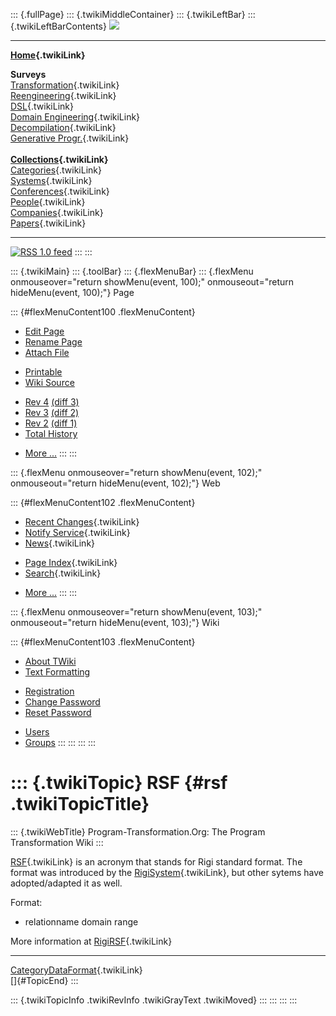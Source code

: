 ::: {.fullPage}
::: {.twikiMiddleContainer}
::: {.twikiLeftBar}
::: {.twikiLeftBarContents}
![](../pub/transformation.gif)

------------------------------------------------------------------------

**[Home](WebHome){.twikiLink}**

**Surveys**\
[Transformation](ProgramTransformation){.twikiLink}\
[Reengineering](ReengineeringWiki){.twikiLink}\
[DSL](DomainSpecificLanguages){.twikiLink}\
[Domain Engineering](DomainEngineering){.twikiLink}\
[Decompilation](DeCompilation){.twikiLink}\
[Generative Progr.](GenerativeProgrammingWiki){.twikiLink}\
\
**[Collections](CategoryCollection){.twikiLink}**\
[Categories](CategoryCategory){.twikiLink}\
[Systems](TransformationSystems){.twikiLink}\
[Conferences](TransformationConferences){.twikiLink}\
[People](TransformationPeople){.twikiLink}\
[Companies](TransformationCompanies){.twikiLink}\
[Papers](CategoryPaper){.twikiLink}

------------------------------------------------------------------------

[![](../pub/rss.gif "RSS 1.0 feed")](WebRss@skin=rss)
:::
:::

::: {.twikiMain}
::: {.toolBar}
::: {.flexMenuBar}
::: {.flexMenu onmouseover="return showMenu(event, 100);" onmouseout="return hideMenu(event, 100);"}
Page

::: {#flexMenuContent100 .flexMenuContent}
-   [Edit
    Page](http://www.program-transformation.org/edit/Transform/RSF?t=1536826540)
-   [Rename
    Page](http://www.program-transformation.org/rename/Transform/RSF)
-   [Attach
    File](http://www.program-transformation.org/attach/Transform/RSF)

<!-- -->

-   [Printable](http://www.program-transformation.org/view/Transform/RSF?skin=print.pattern)
-   [Wiki
    Source](http://www.program-transformation.org/view/Transform/RSF?skin=text&raw=on&contenttype=text/plain)

<!-- -->

-   [Rev
    4](http://www.program-transformation.org/view/Transform/RSF?rev=1.4)
    [(diff 3)](http://www.program-transformation.org/rdiff/Transform/RSF?rev1=1.4&rev2=1.3)
-   [Rev
    3](http://www.program-transformation.org/view/Transform/RSF?rev=1.3)
    [(diff 2)](http://www.program-transformation.org/rdiff/Transform/RSF?rev1=1.3&rev2=1.2)
-   [Rev
    2](http://www.program-transformation.org/view/Transform/RSF?rev=1.2)
    [(diff 1)](http://www.program-transformation.org/rdiff/Transform/RSF?rev1=1.2&rev2=1.1)
-   [Total
    History](http://www.program-transformation.org/rdiff/Transform/RSF)

<!-- -->

-   [More
    \...](http://www.program-transformation.org/oops/Transform/RSF?template=oopsmore&param1=1.4&param2=1.4)
:::
:::

::: {.flexMenu onmouseover="return showMenu(event, 102);" onmouseout="return hideMenu(event, 102);"}
Web

::: {#flexMenuContent102 .flexMenuContent}
-   [Recent Changes](WebChanges){.twikiLink}
-   [Notify Service](WebNotify){.twikiLink}
-   [News](WebNews){.twikiLink}

<!-- -->

-   [Page Index](WebIndex){.twikiLink}
-   [Search](WebSearch){.twikiLink}

<!-- -->

-   [More
    \...](http://www.program-transformation.org/oops/Transform/RSF?template=oopsmore&param1=1.4&param2=1.4)
:::
:::

::: {.flexMenu onmouseover="return showMenu(event, 103);" onmouseout="return hideMenu(event, 103);"}
Wiki

::: {#flexMenuContent103 .flexMenuContent}
-   [About
    TWiki](http://www.program-transformation.org/view/TWiki/WebHome)
-   [Text
    Formatting](http://www.program-transformation.org/view/TWiki/TextFormattingRules)

<!-- -->

-   [Registration](http://www.program-transformation.org/view/TWiki/TWikiRegistration)
-   [Change
    Password](http://www.program-transformation.org/view/TWiki/ChangePassword)
-   [Reset
    Password](http://www.program-transformation.org/view/TWiki/ResetPassword)

<!-- -->

-   [Users](http://www.program-transformation.org/view/Main/TWikiUsers)
-   [Groups](http://www.program-transformation.org/view/Main/TWikiGroups)
:::
:::
:::
:::

::: {.twikiTopic}
RSF {#rsf .twikiTopicTitle}
===

::: {.twikiWebTitle}
Program-Transformation.Org: The Program Transformation Wiki
:::

[RSF](RSF){.twikiLink} is an acronym that stands for Rigi standard
format. The format was introduced by the
[RigiSystem](RigiSystem){.twikiLink}, but other sytems have
adopted/adapted it as well.

Format:

-   relationname domain range

More information at [RigiRSF](RigiRSF){.twikiLink}

------------------------------------------------------------------------

[CategoryDataFormat](CategoryDataFormat){.twikiLink}\
[]{#TopicEnd}
:::

::: {.twikiTopicInfo .twikiRevInfo .twikiGrayText .twikiMoved}
:::
:::
:::
:::
